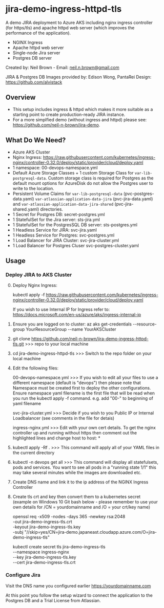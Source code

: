 # jira-demo-ingress-httpd-tls

A demo JIRA deployment to Azure AKS including nginx ingress controller (for https/tls) and apache httpd web server (which improves the performance of the application).

- NGINX Ingress 
- Apache httpd web server
- Single-node Jira server 
- Postgres DB server

Created by: Neil Brown - Email:  neil.n.brown@gmail.com

JIRA & Postgres DB Images provided by: Edison Wong, PantaRei Design: https://github.com/alvistack

## Overview

- This setup includes ingress & httpd which makes it more suitable as a starting point to create production-ready JIRA instance.
- For a more simplfied demo (without ingress and httpd) please see: https://github.com/neil-n-brown/jira-demo.


## What Do We Need?

- Azure AKS Cluster
- Nginx Ingress: https://raw.githubusercontent.com/kubernetes/ingress-nginx/controller-0.32.0/deploy/static/provider/cloud/deploy.yaml
- 1 namespace:  00-devops-namespace.yml
- Default Azure Storage Classes + 1 custom Storage Class for `var-lib-postgresql-data`. Custom storage class is required for Postgres as the default mount options for AzureDisk do not allow the Postgres user to write to the location.
- Persistent Volume Claims for `var-lib-postgresql-data` (pvc-postgres-data.yaml) `var-atlassian-application-data-jira` (pvc-jira-data.yaml) and `var-atlassian-application-data-jira-shared` (pvc-jira-shared.yaml) directories.
- 1 Secret for Postgres DB: secret-postgres.yml
- 1 StatefulSet for the Jira server: sts-jira.yml
- 1 StatefulSet for the PostgresSQL DB server: sts-postgres.yml
- 1 Headless Service for JIRA: svc-jira.yaml
- 1 Headless Service for Postgres: svc-postgres.yml
- 1 Load Balancer for JIRA Cluster:  svc-jira-cluster.yml
- 1 Load Balancer for Postgres Cluser svc-postgres-cluster.yaml


## Usage


### Deploy JIRA to AKS Cluster

0) Deploy Nginx Ingress: 

    kubectl apply -f https://raw.githubusercontent.com/kubernetes/ingress-nginx/controller-0.32.0/deploy/static/provider/cloud/deploy.yaml
    
    If you wish to use Internal IP for Ingress refer to:  https://docs.microsoft.com/en-us/azure/aks/ingress-internal-ip

1) Ensure you are logged on to cluster:  az aks get-credentials --resource-group YourResourceGroup --name YourAKSCluster

2) git clone https://github.com/neil-n-brown/jira-demo-ingress-httpd-tls.git >>> repo to your local machine

3) cd jira-demo-ingress-httpd-tls  >>> Switch to the repo folder on your local machine

4) Edit the following files:

    00-devops-namespace.yml >>> If you wish to edit all your files to use a different namespace (default is "devops") then please note that Namespace must be created first to deploy the other configurations. Ensure namespace yaml filename is the first file that will be read when you run the kubectl apply -f command. e.g. add "00-" to beginning of yaml filename

    svc-jira-cluster.yml >>> Decide if you wish to you Public IP or Internal Loadbalancer (see comments in the file for detais)

    ingress-nginx.yml >>> Edit with your own cert details. To get the nginx controller up and running without https then comment out the highlighted lines and change host to host: *

5) kubectl apply -Rf . >>> This command will apply all of your YAML files in the current directory

6) kubectl -n devops get all  >>> This command will display all statefulsets, pods and services. You want to see all pods in a "running state 1/1" this may take several minutes while the images are downloaded etc.

7) Create DNS name and link it to the ip address of the NGINX Ingress Controller

8) Create tls crt and key then convert them to a kubernetes secret (example on Windows 10 Git bash below - please remember to use your own details for /CN = yourdomainname and /O = your crt/key name)

    openssl req -x509 -nodes -days 365 -newkey rsa:2048 \
        -out jira-demo-ingress-tls.crt \
        -keyout jira-demo-ingress-tls.key \
        -subj "//skip=yes/CN=jira-demo.japaneast.cloudapp.azure.com/O=jira-demo-ingress-tls"

    kubectl create secret tls jira-demo-ingress-tls \
        --namespace ingress-nginx \
        --key jira-demo-ingress-tls.key \
        --cert jira-demo-ingress-tls.crt    


### Configure Jira

Visit the DNS name you configured earlier https://yourdomainname.com 

At this point you follow the setup wizard to connect the application to the Postgres DB and a Trial License from Atlassian.
